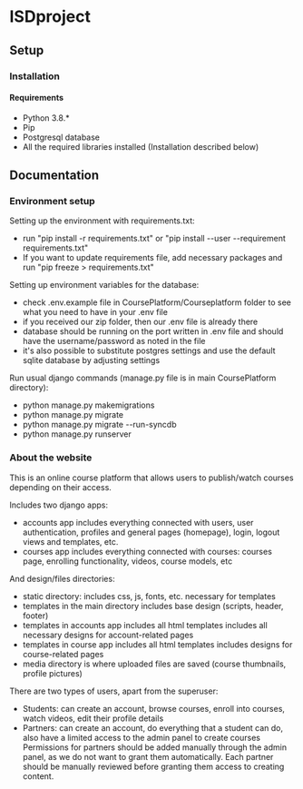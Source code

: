 # ISDproject

## Setup

### Installation
#### Requirements
- Python 3.8.*
- Pip
- Postgresql database
- All the required libraries installed (Installation described below)

## Documentation
### Environment setup
Setting up the environment with requirements.txt:
- run "pip install -r requirements.txt" or "pip install --user --requirement requirements.txt"
- If you want to update requirements file, add necessary packages and run "pip freeze > requirements.txt"

Setting up environment variables for the database:
- check .env.example file in CoursePlatform/Courseplatform folder to see what you need to have in your .env file
- if you received our zip folder, then our .env file is already there
- database should be running on the port written in .env file and should have the username/password as noted in the file
- it's also possible to substitute postgres settings and use the default sqlite database by adjusting settings

Run usual django commands (manage.py file is in main CoursePlatform directory):
- python manage.py makemigrations
- python manage.py migrate
- python manage.py migrate --run-syncdb
- python manage.py runserver

### About the website
This is an online course platform that allows users to publish/watch courses depending on their access.

Includes two django apps: 
- accounts app includes everything connected with users, user authentication, profiles and general pages (homepage),
login, logout views and templates, etc.
- courses app includes everything connected with courses: courses page, enrolling functionality, videos, course models, etc

And design/files directories:
- static directory: includes css, js, fonts, etc. necessary for templates
- templates in the main directory includes base design (scripts, header, footer)
- templates in accounts app includes all html templates includes all necessary designs for account-related pages
- templates in course app includes all html templates includes designs for course-related pages
- media directory is where uploaded files are saved (course thumbnails, profile pictures)

There are two types of users, apart from the superuser:
- Students: can create an account, browse courses, enroll into courses, watch videos, edit their profile details
- Partners: can create an account, do everything that a student can do, also have a limited access to the admin panel to create courses
Permissions for partners should be added manually through the admin panel, as we do not want to grant them automatically.
Each partner should be manually reviewed before granting them access to creating content.



